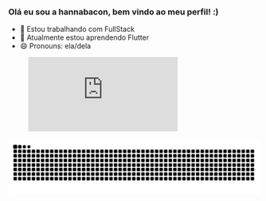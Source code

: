 ### Olá eu sou a hannabacon, bem vindo ao meu perfil! :)


- 🔭 Estou trabalhando com FullStack
- 🌱 Atualmente estou aprendendo Flutter
- 😄 Pronouns: ela/dela


<figure><embed src="https://wakatime.com/share/@018b6871-ca43-4154-a201-fe7c6c2cdab3/522fb8ce-e28e-457e-8243-e63e2df36e21.svg"></embed></figure>


<picture>
  <source media="(prefers-color-scheme: dark)" srcset="https://raw.githubusercontent.com/hannabacon/hannabacon/output/github-contribution-grid-snake-dark.svg">
  <source media="(prefers-color-scheme: light)" srcset="https://raw.githubusercontent.com/hannabacon/hannabacon/output/github-contribution-grid-snake.svg">
  <img alt="github contribution grid snake animation" src="https://raw.githubusercontent.com/hannabacon/hannabacon/output/github-contribution-grid-snake.svg">
</picture>

